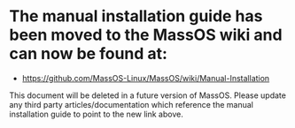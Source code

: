 # The manual installation guide has been moved to the MassOS wiki and can now be found at:

- https://github.com/MassOS-Linux/MassOS/wiki/Manual-Installation

This document will be deleted in a future version of MassOS. Please update any third party articles/documentation which reference the manual installation guide to point to the new link above.
